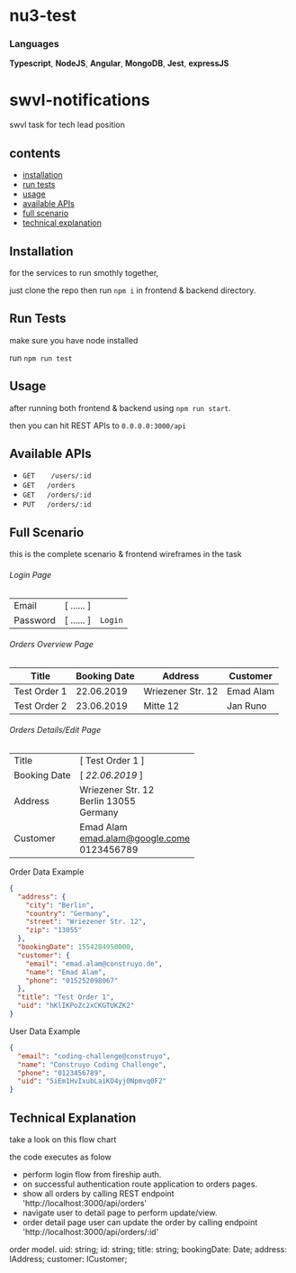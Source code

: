 # nu3-test

### Languages

**Typescript**, **NodeJS**, **Angular**, **MongoDB**, **Jest**, **expressJS**

# swvl-notifications
swvl task for tech lead position

## contents
- [installation](#installation)
- [run tests](#run-tests)
- [usage](#usage)
- [available APIs](#available-apis)
- [full scenario](#full-scenario)
- [technical explanation](#technical-explanation)

## Installation
for the services to run smothly together,

just clone the repo then run `npm i` in frontend & backend directory.

## Run Tests

make sure you have node installed

run `npm run test`

## Usage

after running both frontend & backend using `npm run start`.


then you can hit REST APIs to `0.0.0.0:3000/api`

## Available APIs

- `GET    /users/:id`
- `GET   /orders`
- `GET   /orders/:id`
- `PUT   /orders/:id`

## Full Scenario

this is the complete scenario & frontend wireframes in the task

###### Login Page
|          |            |         |
| -------- | ---------- | ------- |
| Email    | [ ...... ] |         |
| Password | [ ...... ] | `Login` |


###### Orders Overview Page
| Title        | Booking Date | Address           | Customer  |
| ------------ | ------------ | ----------------- | --------- |
| Test Order 1 | 22.06.2019   | Wriezener Str. 12 | Emad Alam |
| Test Order 2 | 23.06.2019   | Mitte 12          | Jan Runo  |

###### Orders Details/Edit Page
|              |                                                    |
| ------------ | -------------------------------------------------- |
| Title        | [ Test Order 1 ]                                   |
| Booking Date | [ *22.06.2019* ]                                   |
| Address      | Wriezener Str. 12<br>Berlin 13055<br>Germany       |
| Customer     | Emad Alam <br>emad.alam@google.come<br>0123456789 |

Order Data Example
```json
{
  "address": {
    "city": "Berlin",
    "country": "Germany",
    "street": "Wriezener Str. 12",
    "zip": "13055"
  },
  "bookingDate": 1554284950000,
  "customer": {
    "email": "emad.alam@construyo.de",
    "name": "Emad Alam",
    "phone": "015252098067"
  },
  "title": "Test Order 1",
  "uid": "hKlIKPoZc2xCKGTUKZK2"
}
```

User Data Example
```json
{
  "email": "coding-challenge@construyo",
  "name": "Construyo Coding Challenge",
  "phone": "0123456789",
  "uid": "5iEm1HvIxubLaiKO4yj0Npmvq0F2"
}
```

## Technical Explanation

take a look on this flow chart

the code executes as folow
  - perform login flow from fireship auth.
  - on successful authentication route application to orders pages.
  - show all orders by calling REST endpoint 'http://localhost:3000/api/orders'
  - navigate user to detail page to perform update/view.
  - order detail page user can update the order by calling endpoint 'http://localhost:3000/api/orders/:id'

order model.
    uid: string;
    id: string;
    title: string;
    bookingDate: Date;
    address: IAddress;
    customer: ICustomer;
